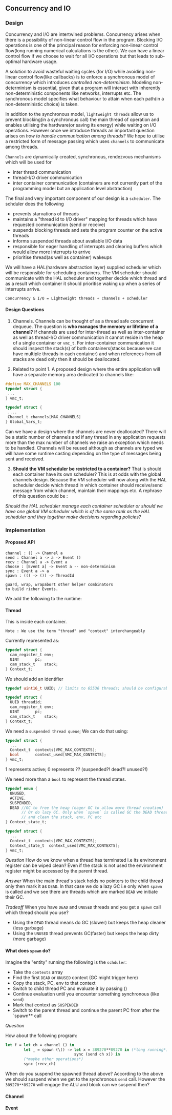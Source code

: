 ## Concurrency and IO

### Design

Concurrency and I/O are intertwined problems. Concurrency arises when there is a possibility of non-linear control flow in the program. Blocking I/O operations is one of the principal reason for enforcing non-linear control flow(long running numerical calculations is the other). We can have a linear control flow if we choose to wait for all I/O operations but that leads to sub-optimal hardware usage.

A solution to avoid wasteful waiting cycles (for I/O) while avoiding non-linear control flow(like callbacks) is to enforce a synchronous model of concurrency which introduces *controlled non-determinism*. Modeling non-determinism is essential, given that a program will interact with inherently non-deterministic components like networks, interrupts etc. The synchronous model specifies what behaviour to attain when each path(in a non-deterministic choice) is taken. 

In addition to the synchronous model, `lightweight threads` allow us to prevent blocking(in a synchronous call) the main thread of operation and enables utilising the hardware(or saving its energy) while waiting on I/O operations. However once we introduce threads an important question arises on *how to handle communication among threads?* We hope to utilise a restricted form of message passing which uses `channels` to communicate among threads.

`Channels` are dynamically created, synchronous, rendezvous mechanisms which will be used for
- inter thread communication
- thread-I/O driver communication
- inter container communication (containers are not currently part of the programming model but an application level abstraction)

The final and very important component of our design is a `scheduler`. The schduler does the following
- prevents starvations of threads
- maintains a "thread id to I/O driver" mapping for threads which have requested communication (send or receive)
- suspends blocking threads and sets the program counter on the active threads
- informs suspended threads about available I/O data
- responsible for eager handling of interrupts and clearing buffers which would allow more interrupts to arrive
- prioritise thread(as well as container) wakeups

We will have a HAL(hardware abstraction layer) supplied scheduler which will be responsible for scheduling containers. The VM scheduler should communicate with the HAL scheduler and together decide which thread and as a result which container it should prioritise waking up when a series of interrupts arrive. 

```
Concurrency & I/O = Lightweight threads + channels + scheduler
```

#### Design Questions
1. Channels. Channels can be thought of as a thread safe concurrent dequeue. The question is **who manages the memory or lifetime of a channel?** If channels are used for inter-thread as well as inter-container as well as thread-I/O driver communication it cannot reside in the heap of a single container or `vmc_t`. For inter-container communication it should inspect the stack(s) of both containers(stacks because we can have multiple threads in each container) and when references from all stacks are dead only then it should be deallocated.

2. Related to point 1. A proposed design where the entire application will have a separate memory area dedicated to channels like:

```C
#define MAX_CHANNELS 100
typedef struct {
 ...
} vmc_t;

typedef struct {
 ....
 Channel_t channels[MAX_CHANNELS]
} Global_Vars_t;

```

Can we have a design where the channels are never deallocated? There will be a static number of channels and if any thread in any application requests more than the max number of channels we raise an exception which needs to be handled. Channels will be reused although as channels are typed we will have some runtime casting depending on the type of messages being sent and received.

3. **Should the VM scheduler be restricted to a container?** That is should each container have its own scheduler? This is at odds with the global channels design. Because the VM scheduler will now along with the HAL scheduler decide which thread in which container should receive/send message from which channel, maintain their mappings etc. A rephrase of this question could be :

*Should the HAL scheduler manage each container scheduler or should we have one global VM scheduler which is of the same rank as the HAL scheduler and they together make decisions regarding policies?*


### Implementation

#### Proposed API

```
channel : () -> Channel a
send : Channel a -> a -> Event ()
recv : Channel a -> Event a
choose : [Event a] -> Event a -- non-determinism
sync : Event a -> a
spawn : (() -> ()) -> ThreadId

guard, wrap, wrapabort other helper combinators
to build richer Events.
```

We add the following to the runtime:

#### Thread

This is inside each container.

```
Note : We use the term "thread" and "context" interchangeably
```

Currently represented as:

```C
typedef struct {
  cam_register_t env;
  UINT       pc;
  cam_stack_t    stack;
} Context_t;

```

We should add an identifier

```C
typedef uint16_t UUID; // limits to 65536 threads; should be configurable

typedef struct {
  UUID threadid;
  cam_register_t env;
  UINT       pc;
  cam_stack_t    stack;
} Context_t;

```

We need a `suspended thread queue`; We can do that using:

```C
typedef struct {
  ...
  Context_t  contexts[VMC_MAX_CONTEXTS];
  bool       context_used[VMC_MAX_CONTEXTS];
} vmc_t;

```

1 represents active; 0 represents ?? (suspended?! dead?! unused?!)

We need more than a `bool` to represent the thread states.

```C
typedef enum {
  UNUSED,
  ACTIVE,
  SUSPENDED,
  DEAD //GC to free the heap (eager GC to allow more thread creation)
       // Or do lazy GC. Only when `spawn` is called GC the DEAD threads stack pointers
       // and clean the stack, env, PC etc
} Context_state_t;

typedef struct {
  ...
  Context_t  contexts[VMC_MAX_CONTEXTS];
  Context_state_t  context_used[VMC_MAX_CONTEXTS];
} vmc_t;

```

*Question*
How do we know when a thread has terminated i.e its environment register can be wiped clean? Even if the stack is not used the environment register might be accessed by the parent thread.

*Answer*
When the main thread's stack holds no pointers to the child thread only then mark it as `DEAD`. In that case we do a lazy GC i.e only when `spawn` is called and we see there are threads which are marked `DEAD` we initiate their GC. 

*Tradeoff* 
When you have `DEAD` and `UNUSED` threads and you get a `spawn` call which thread should you use?
- Using the `DEAD` thread means do GC (slower) but keeps the heap cleaner (less garbage)
- Using the `UNUSED` thread prevents GC(faster) but keeps the heap dirty (more garbage)

#### What does `spawn` do?

Imagine the "entity" running the following is the `schduler`:

- Take the `contexts` array 
- Find the first `DEAD` or `UNUSED` context (GC might trigger here)
- Copy the stack, PC, env to that context
- Switch to child thread PC and evaluate it by passing ()
- Continue evaluation until you encounter something synchronous (like `send`)
- Mark that context as `SUSPENDED`
- Switch to the parent thread and continue the parent PC from after the `spawn** call

*Question*

How about the following program:
```OCaml
let f = let ch = channel () in
        let _ = spawn (\() -> let x = 389270**89270 in (*long running*)
                              sync (send ch x)) in
        (*maybe other operations*)
        sync (recv_ch)
```
When do you suspend the spawned thread above? According to the above we should suspend when we get to the synchronous `send` call. However the `389270**89270` will engage the ALU and block can we suspend then?

#### Channel

#### Event
